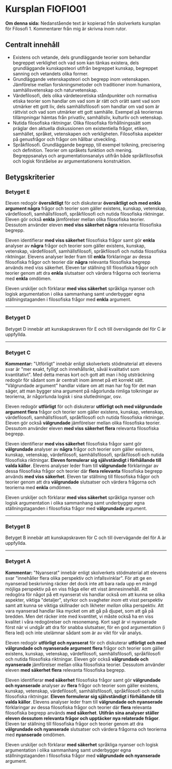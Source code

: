 # Kursplan FIOFIO01

**Om denna sida:** Nedanstående text är kopierad från skolverkets kursplan för Filosofi 1. Kommentarer från mig är skrivna inom rutor.

## Centralt innehåll

- Existens och vetande, dels grundläggande teorier som behandlar begreppet verklighet och vad som kan tänkas existera, dels grundläggande kunskapsteori utifrån begreppet kunskap, begreppet sanning och vetandets olika former.
- Grundläggande vetenskapsteori och begrepp inom vetenskapen. Jämförelse mellan forskningsmetoder och traditioner inom humaniora, samhällsvetenskap och naturvetenskap.
- Värdefilosofi, dels olika värdeteoretiska ståndpunkter och normativa etiska teorier som handlar om vad som är rätt och orätt samt vad som utmärker ett gott liv, dels samhällsfilosofi som handlar om vad som är rättvist och vad som utmärker ett gott samhälle. Exempel på teoriernas tillämpningar hämtas från privatliv, samhällsliv, kulturliv och vetenskap.
- Nutida filosofiska riktningar. Olika filosofiska förhållningssätt som präglar den aktuella diskussionen om existentiella frågor, etiken, samhället, språket, vetenskapen och verkligheten. Filosofiska aspekter på genusfrågor och frågor om hållbar utveckling.
- Språkfilosofi. Grundläggande begrepp, till exempel tolkning, precisering och definition. Teorier om språkets funktion och mening. Begreppsanalys och argumentationsanalys utifrån både språkfilosofisk och logisk förståelse av argumentationens konstruktion.

## Betygskriterier

### Betyget E

Eleven redogör **översiktligt** för och diskuterar **översiktligt och med enkla argument några** frågor och teorier som gäller existens, kunskap, vetenskap, värdefilosofi, samhällsfilosofi, språkfilosofi och nutida filosofiska riktningar. Eleven gör också **enkla** jämförelser mellan olika filosofiska teorier. Dessutom använder eleven **med viss säkerhet några** relevanta filosofiska begrepp.

Eleven identifierar **med viss säkerhet** filosofiska frågor samt gör **enkla** analyser av **några** frågor och teorier som gäller existens, kunskap, vetenskap, värdefilosofi, samhällsfilosofi, språkfilosofi och nutida filosofiska riktningar. Elevens analyser leder fram till **enkla** förklaringar av dessa filosofiska frågor och teorier där **några** relevanta filosofiska begrepp används med viss säkerhet. Eleven tar ställning till filosofiska frågor och teorier genom att dra **enkla** slutsatser och värdera frågorna och teorierna med **enkla** omdömen.

Eleven urskiljer och förklarar **med viss säkerhet** språkliga nyanser och logisk argumentation i olika sammanhang samt underbygger egna ställningstaganden i filosofiska frågor med **enkla** argument.

***

### Betyget D

Betyget D innebär att kunskapskraven för E och till övervägande del för C är uppfyllda.

***

### Betyget C

**Kommentar:** "Utförligt" innebär enligt skolverkets stödmaterial att elevens svar är "mer exakt, fylligt och innehållsrikt, såväl kvalitativt som kvantitativt". Med detta menas kort och gott att man i hög utsträckning redogör för sådant som är centralt inom ämnet på ett korrekt sätt. "Välgrundade argument" handlar vidare om att man har fog för det man säger, att man bygger sina argument på någorlunda rimliga tolkningar av teorierna, är någorlunda logisk i sina slutledningar, osv. 

Eleven redogör **utförligt** för och diskuterar **utförligt och med välgrundade argument flera** frågor och teorier som gäller existens, kunskap, vetenskap, värdefilosofi, samhällsfilosofi, språkfilosofi och nutida filosofiska riktningar. Eleven gör också **välgrundade** jämförelser mellan olika filosofiska teorier. Dessutom använder eleven **med viss säkerhet flera** relevanta filosofiska begrepp.

Eleven identifierar **med viss säkerhet** filosofiska frågor samt gör **välgrundade** analyser av **några** frågor och teorier som gäller existens, kunskap, vetenskap, värdefilosofi, samhällsfilosofi, språkfilosofi och nutida filosofiska riktningar. **Eleven formulerar sig självständigt i förhållande till valda källor**. Elevens analyser leder fram till **välgrundade** förklaringar av dessa filosofiska frågor och teorier där **flera relevanta** filosofiska begrepp används **med viss säkerhet**. Eleven tar ställning till filosofiska frågor och teorier genom att dra **välgrundade** slutsatser och värdera frågorna och teorierna med **enkla** omdömen.

Eleven urskiljer och förklarar **med viss säkerhet** språkliga nyanser och logisk argumentation i olika sammanhang samt underbygger egna ställningstaganden i filosofiska frågor med **välgrundade** argument.

***

### Betyget B

Betyget B innebär att kunskapskraven för C och till övervägande del för A är uppfyllda.

***

### Betyget A

**Kommentar:** "Nyanserat" innebär enligt skolverkets stödmaterial att elevens svar "innehåller flera olika perspektiv och infallsvinklar". För att ge en nyanserad beskrivning räcker det dock inte att bara rada upp en mängd möjliga perspektiv på en viss fråga eller ett visst ämnesinnehåll. Att redogöra för något på ett nyanserat vis handlar också om att kunna se olika aspekter, viktiga "detaljer", styrkor och svagheter _inom_ ett visst perspektiv samt att kunna se viktiga skillnader och likheter _mellan_ olika perspektiv. Att vara nyanserad handlar lika mycket om att gå på djupet, som att gå på bredden. Men det räcker inte med kvantitet, vi måste också ha en viss kvalitet i våra redogörelser och resonemang. Kort sagt är vi nyanserade först när vi undgår att dra för snabba slutsatser, för en god argumentation (i flera led) och inte utelämnar sådant som är av vikt för vår analys.

Eleven redogör **utförligt och nyanserat** för och diskuterar **utförligt och med välgrundade och nyanserade argument flera** frågor och teorier som gäller existens, kunskap, vetenskap, värdefilosofi, samhällsfilosofi, språkfilosofi och nutida filosofiska riktningar. Eleven gör också **välgrundade och nyanserade** jämförelser mellan olika filosofiska teorier. Dessutom använder eleven **med säkerhet flera** relevanta filosofiska begrepp.

Eleven identifierar **med säkerhet** filosofiska frågor samt gör **välgrundade och nyanserade** analyser av **flera** frågor och teorier som gäller existens, kunskap, vetenskap, värdefilosofi, samhällsfilosofi, språkfilosofi och nutida filosofiska riktningar. **Eleven formulerar sig självständigt i förhållande till valda källor**. Elevens analyser leder fram till **välgrundade och nyanserade** förklaringar av dessa filosofiska frågor och teorier där **flera** relevanta filosofiska begrepp används **med säkerhet**. **Utifrån sina analyser ställer eleven dessutom relevanta frågor och upptäcker nya relaterade frågor**. Eleven tar ställning till filosofiska frågor och teorier genom att dra **välgrundade och nyanserade** slutsatser och värdera frågorna och teorierna med **nyanserade** omdömen.

Eleven urskiljer och förklarar **med säkerhet** språkliga nyanser och logisk argumentation i olika sammanhang samt underbygger egna ställningstaganden i filosofiska frågor med **välgrundade och nyanserade** argument.
